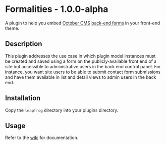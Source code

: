 # Formalities - 1.0.0-alpha

A plugin to help you embed [October CMS](https://octobercms.com) [back-end forms](https://octobercms.com/docs/backend/forms) in your front-end theme.

## Description

This plugin addresses the use case in which plugin model instances must be created and saved using a form on the publicly-available front end of a site but accessible to administrative users in the back end control panel. For instance, you want site users to be able to submit contact form submissions and have them available in list and detail views to admin users in the back end. 

## Installation

Copy the `leapfrog` directory into your plugins directory. 

## Usage

Refer to the [wiki](https://github.com/aarontalcott/october-formalities/wiki/Formalities---An-October-CMS-Plugin-to-Embed-Back-End-Forms-in-Front-End-Templates) for documentation.





